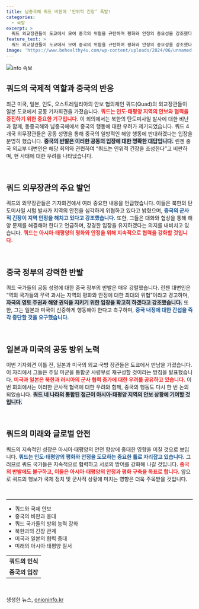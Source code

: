 ```yaml
---
title: 남중국해 쿼드 비판에 ‘인위적 긴장’ 폭발!
categories:
  - 국방
excerpt: >
  쿼드 외교장관들이 도쿄에서 모여 중국의 위협을 규탄하며 평화와 안정의 중요성을 강조했다. 그러나 중국은 이 협의체를 긴장 조성이라 비판하며 대립을 우려하고 나섰다. 양국 간 갈등의 새로운 국면이 펼쳐질 조짐이다!
feature_text: >
  쿼드 외교장관들이 도쿄에서 모여 중국의 위협을 규탄하며 평화와 안정의 중요성을 강조했다. 그러나 중국은 이 협의체를 긴장 조성이라 비판하며 대립을 우려하고 나섰다. 양국 간 갈등의 새로운 국면이 펼쳐질 조짐이다!
image: 'https://www.behealthy4u.com/wp-content/uploads/2024/06/unnamed-file.png'
---
```


<p><img src="https://www.behealthy4u.com/wp-content/uploads/2024/06/unnamed-file.png" alt="info 속보" /></p>

<h2 data-ke-size="size26">쿼드의 국제적 역할과 중국의 반응</h2>

<p data-ke-size="size16">최근 미국, 일본, 인도, 오스트레일리아의 안보 협의체인 쿼드(Quad)의 외교장관들이 일본 도쿄에서 공동 기자회견을 가졌습니다. <b><span style="color: #ee2323;">쿼드는 인도·태평양 지역의 안보와 협력을 증진하기 위한 중요한 기구입니다.</span></b> 이 회의에서는 북한의 탄도미사일 발사에 대한 비난과 함께, 동중국해와 남중국해에서 중국의 행동에 대한 우려가 제기되었습니다. 쿼드 4개국 외무장관들은 공동 성명을 통해 중국의 일방적인 해양 행동에 반대하겠다는 입장을 분명히 했습니다. <b><span style="background-color: #21538527;">중국의 반발은 이러한 공동의 입장에 대한 명확한 대답입니다.</span></b> 린젠 중국 외교부 대변인은 해당 회의와 관련하여 “쿼드는 인위적 긴장을 조성한다”고 비판하며, 현 사태에 대한 우려를 나타냈습니다.</p>

<p data-ke-size="size16">&nbsp;</p>

<h2 data-ke-size="size26">쿼드 외무장관의 주요 발언</h2>

<p data-ke-size="size16">쿼드의 외무장관들은 기자회견에서 여러 중요한 내용을 언급했습니다. 이들은 북한의 탄도미사일 시험 발사가 지역의 안전을 심각하게 위협하고 있다고 밝혔으며, <b><span style="color: #1a5490;">중국의 군사적 긴장이 지역 안정을 해치고 있다고 강조했습니다.</span></b> 또한, 그들은 대화와 협상을 통해 해양 문제를 해결해야 한다고 언급하며, 강경한 입장을 유지하겠다는 의지를 내비치고 있습니다. <b><span style="color: #ee2323;">쿼드는 아시아·태평양의 평화와 안정을 위해 지속적으로 협력을 강화할 것입니다.</span></b></p>

<p data-ke-size="size16">&nbsp;</p>

<h2 data-ke-size="size26">중국 정부의 강력한 반발</h2>

<p data-ke-size="size16">쿼드 국가들의 공동 성명에 대한 중국 정부의 반발은 매우 강렬했습니다. 린젠 대변인은 “역외 국가들의 무력 과시는 지역의 평화와 안정에 대한 최대의 위협”이라고 경고하며, <b><span style="background-color: #21538527;">자국의 영토 주권과 해양 권익을 지키기 위한 입장을 확고히 하겠다고 강조했습니다.</span></b> 또한, 그는 일본과 미국이 신중하게 행동해야 한다고 촉구하며, <b><span style="color: #1a5490;">중국 내정에 대한 간섭을 즉각 중단할 것을 요구했습니다.</span></b></p>

<p data-ke-size="size16">&nbsp;</p>

<h2 data-ke-size="size26">일본과 미국의 공동 방위 노력</h2>

<p data-ke-size="size16">이번 기자회견 이틀 전, 일본과 미국의 외교·국방 장관들은 도쿄에서 만남을 가졌습니다. 이 자리에서 그들은 주일 미군을 통합군 사령부로 재구성할 것이라는 방침을 발표했습니다. <b><span style="color: #ee2323;">미국과 일본은 북한과 러시아의 군사 협력 증가에 대한 우려를 공유하고 있습니다.</span></b> 이번 회의에서는 이러한 군사적 협력에 대한 우려와 함께, 중국의 행동도 다시 한 번 논의되었습니다. <b><span style="background-color: #21538527;">쿼드 네 나라의 통합된 접근이 아시아·태평양 지역의 안보 상황에 기여할 것입니다.</span></b></p>

<p data-ke-size="size16">&nbsp;</p>

<h2 data-ke-size="size26">쿼드의 미래와 글로벌 안전</h2>

<p data-ke-size="size16">쿼드의 지속적인 성장은 아시아·태평양의 안전 향상에 중대한 영향을 미칠 것으로 보입니다. <b><span style="color: #1a5490;">쿼드는 인도·태평양의 평화와 안정을 도모하는 중요한 틀로 자리잡고 있습니다.</span></b> 그러므로 쿼드 국가들은 지속적으로 협력하고 서로의 방어를 강화해 나갈 것입니다. <b><span style="color: #ee2323;">중국의 반발에도 불구하고, 이들은 아시아·태평양의 안정과 평화 구축을 목표로 합니다.</span></b> 앞으로 쿼드의 행보가 국제 정치 및 군사적 상황에 미치는 영향은 더욱 주목받을 것입니다.</p>

<p data-ke-size="size16">&nbsp;</p>

<hr />

<ul>
    <li>쿼드와 국제 안보</li>
    <li>중국의 비판과 응대</li>
    <li>쿼드 국가들의 방위 능력 강화</li>
    <li>북한과의 긴장 관계</li>
    <li>미국과 일본의 협력 증대</li>
    <li>미래의 아시아·태평양 질서</li>
</ul>

<table>
    <tr>
        <td style="text-align: center; height: 17px;"><b>쿼드의 인식</b></td>
    </tr>
    <tr>
        <td style="text-align: center; height: 17px;"><b>중국의 입장</b></td>
    </tr>
</table>

<p data-ke-size="size16">&nbsp;</p>
생생한 뉴스, <a href="https://onioninfo.kr" rel="dofollow">onioninfo.kr</a>


